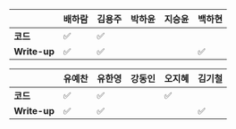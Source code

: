 |              | 배하람             | 김용주             | 박하윤 | 지승윤 | 백하현 |
| ------------ | ------------------ | ------------------ | ------ | ------ | ------ |
| **코드**     | :white_check_mark: | :white_check_mark: |        |        |        |
| **Write-up** | :white_check_mark: | :white_check_mark: |        |        |:white_check_mark:|

|              | 유예찬 | 유한영 | 강동인 | 오지혜 | 김기철 |
| ------------ | ------ | ------ | ------ | ------ | ------ |
| **코드**     |:white_check_mark:|:white_check_mark:|        |  :white_check_mark:      |        |
| **Write-up** |:white_check_mark:|:white_check_mark:|        |        |   :white_check_mark:     |

